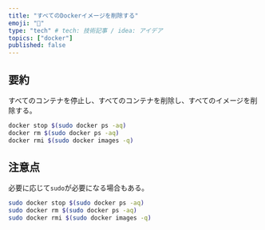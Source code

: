 ```yaml
---
title: "すべてのDockerイメージを削除する"
emoji: "🍣"
type: "tech" # tech: 技術記事 / idea: アイデア
topics: ["docker"]
published: false
---
```


## 要約

すべてのコンテナを停止し、すべてのコンテナを削除し、すべてのイメージを削除する。

```bash
docker stop $(sudo docker ps -aq)
docker rm $(sudo docker ps -aq)
docker rmi $(sudo docker images -q)
```

## 注意点

必要に応じて`sudo`が必要になる場合もある。

```bash
sudo docker stop $(sudo docker ps -aq)
sudo docker rm $(sudo docker ps -aq)
sudo docker rmi $(sudo docker images -q)
```
